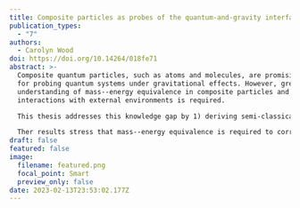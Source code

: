 ```yaml
---
title: Composite particles as probes of the quantum-and-gravity interface
publication_types:
  - "7"
authors:
  - Carolyn Wood
doi: https://doi.org/10.14264/018fe71
abstract: >-
  Composite quantum particles, such as atoms and molecules, are promising tools
  for probing quantum systems under gravitational effects. However, greater
  understanding of mass--energy equivalence in composite particles and their
  interactions with external environments is required.

  This thesis addresses this knowledge gap by 1) deriving semi-classical propagating states for such particles, 2) modelling generalised interactions between quantum systems and thermal environments, and 3) describing mass--energy effects in simple atom--light interaction models.

  Ther results stress that mass--energy equivalence is required to correctly model quantum particles with internal structure, particularly when the interplay between internal, external, and environmental degrees of freedom is crucial.
draft: false
featured: false
image:
  filename: featured.png
  focal_point: Smart
  preview_only: false
date: 2023-02-13T23:53:02.177Z
---
```

